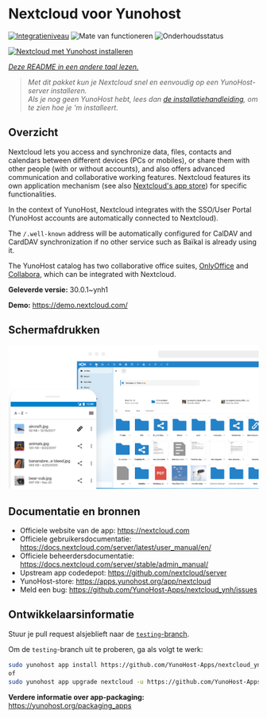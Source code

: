 <!--
NB: Deze README is automatisch gegenereerd door <https://github.com/YunoHost/apps/tree/master/tools/readme_generator>
Hij mag NIET handmatig aangepast worden.
-->

# Nextcloud voor Yunohost

[![Integratieniveau](https://dash.yunohost.org/integration/nextcloud.svg)](https://ci-apps.yunohost.org/ci/apps/nextcloud/) ![Mate van functioneren](https://ci-apps.yunohost.org/ci/badges/nextcloud.status.svg) ![Onderhoudsstatus](https://ci-apps.yunohost.org/ci/badges/nextcloud.maintain.svg)

[![Nextcloud met Yunohost installeren](https://install-app.yunohost.org/install-with-yunohost.svg)](https://install-app.yunohost.org/?app=nextcloud)

*[Deze README in een andere taal lezen.](./ALL_README.md)*

> *Met dit pakket kun je Nextcloud snel en eenvoudig op een YunoHost-server installeren.*  
> *Als je nog geen YunoHost hebt, lees dan [de installatiehandleiding](https://yunohost.org/install), om te zien hoe je 'm installeert.*

## Overzicht

Nextcloud lets you access and synchronize data, files, contacts and calendars between different devices (PCs or mobiles), or share them with other people (with or without accounts), and also offers advanced communication and collaborative working features. Nextcloud features its own application mechanism (see also [Nextcloud's app store](https://apps.nextcloud.com/)) for specific functionalities. 

In the context of YunoHost, Nextcloud integrates with the SSO/User Portal (YunoHost accounts are automatically connected to Nextcloud).

The `/.well-known` address will be automatically configured for CalDAV and CardDAV synchronization if no other service such as Baïkal is already using it.

The YunoHost catalog has two collaborative office suites, [OnlyOffice](https://github.com/YunoHost-Apps/onlyoffice_ynh) and [Collabora](https://github.com/YunoHost-Apps/collabora_ynh), which can be integrated with Nextcloud.

**Geleverde versie:** 30.0.1~ynh1

**Demo:** <https://demo.nextcloud.com/>

## Schermafdrukken

![Schermafdrukken van Nextcloud](./doc/screenshots/screenshot.png)

## Documentatie en bronnen

- Officiele website van de app: <https://nextcloud.com>
- Officiele gebruikersdocumentatie: <https://docs.nextcloud.com/server/latest/user_manual/en/>
- Officiele beheerdersdocumentatie: <https://docs.nextcloud.com/server/stable/admin_manual/>
- Upstream app codedepot: <https://github.com/nextcloud/server>
- YunoHost-store: <https://apps.yunohost.org/app/nextcloud>
- Meld een bug: <https://github.com/YunoHost-Apps/nextcloud_ynh/issues>

## Ontwikkelaarsinformatie

Stuur je pull request alsjeblieft naar de [`testing`-branch](https://github.com/YunoHost-Apps/nextcloud_ynh/tree/testing).

Om de `testing`-branch uit te proberen, ga als volgt te werk:

```bash
sudo yunohost app install https://github.com/YunoHost-Apps/nextcloud_ynh/tree/testing --debug
of
sudo yunohost app upgrade nextcloud -u https://github.com/YunoHost-Apps/nextcloud_ynh/tree/testing --debug
```

**Verdere informatie over app-packaging:** <https://yunohost.org/packaging_apps>
